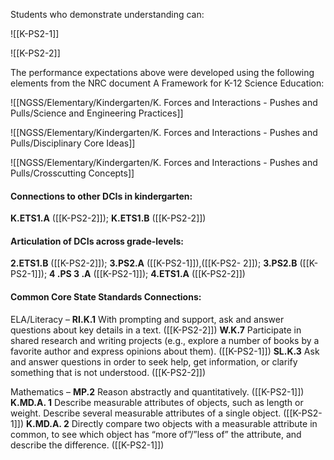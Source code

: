 
Students who demonstrate understanding can:

![[K-PS2-1]]

![[K-PS2-2]]

The performance expectations above were developed using the following elements from the NRC document A Framework for K-12 Science Education:

![[NGSS/Elementary/Kindergarten/K. Forces and Interactions - Pushes and Pulls/Science and Engineering Practices]]

![[NGSS/Elementary/Kindergarten/K. Forces and Interactions - Pushes and Pulls/Disciplinary Core Ideas]]

![[NGSS/Elementary/Kindergarten/K. Forces and Interactions - Pushes and Pulls/Crosscutting Concepts]]

#### Connections to other DCIs in kindergarten: 
**K.ETS1.A** ([[K-PS2-2]]); **K.ETS1.B** ([[K-PS2-2]])
#### Articulation of DCIs across grade-levels:
**2.ETS1.B** ([[K-PS2-2]]); **3.PS2.A** ([[K-PS2-1]]),([[K-PS2- 2]]); **3.PS2.B** ([[K-PS2-1]]); **4 .PS 3 .A** ([[K-PS2-1]]); **4.ETS1.A** ([[K-PS2-2]])
#### Common Core State Standards Connections:

ELA/Literacy –
**RI.K.1** With prompting and support, ask and answer questions about key details in a text. ([[K-PS2-2]])
**W.K.7** Participate in shared research and writing projects (e.g., explore a number of books by a favorite author and express opinions about them). ([[K-PS2-1]])
**SL.K.3** Ask and answer questions in order to seek help, get information, or clarify something that is not understood. ([[K-PS2-2]])

Mathematics –
**MP.2** Reason abstractly and quantitatively. ([[K-PS2-1]])
**K.MD.A. 1** Describe measurable attributes of objects, such as length or weight. Describe several measurable attributes of a single object. ([[K-PS2-1]])
**K.MD.A. 2** Directly compare two objects with a measurable attribute in common, to see which object has “more of”/”less of” the attribute, and describe the difference. ([[K-PS2-1]])